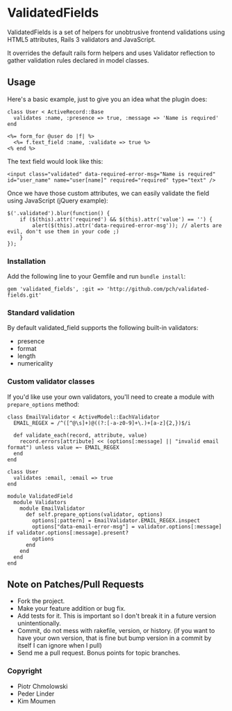 # ValidatedFields

ValidatedFields is a set of helpers for unobtrusive frontend validations using HTML5 attributes, Rails 3 validators and JavaScript.

It overrides the default rails form helpers and uses Validator reflection to gather validation rules declared in model classes.

## Usage

Here's a basic example, just to give you an idea what the plugin does:

    class User < ActiveRecord::Base
      validates :name, :presence => true, :message => 'Name is required'
    end
    
    <%= form_for @user do |f| %>
      <%= f.text_field :name, :validate => true %>
    <% end %>
    
The text field would look like this:

    <input class="validated" data-required-error-msg="Name is required" id="user_name" name="user[name]" required="required" type="text" />
    
Once we have those custom attributes, we can easily validate the field using JavaScript (jQuery example):

    $('.validated').blur(function() {
        if ($(this).attr('required') && $(this).attr('value') == '') {
            alert($(this).attr('data-required-error-msg')); // alerts are evil, don't use them in your code ;)
        }
    });

### Installation

Add the following line to your Gemfile and run `bundle install`:

    gem 'validated_fields', :git => 'http://github.com/pch/validated-fields.git'

### Standard validation

By default validated_field supports the following built-in validators:

* presence
* format
* length
* numericality

### Custom validator classes 

If you'd like use your own validators, you'll need to create a module with `prepare_options` method:

    class EmailValidator < ActiveModel::EachValidator
      EMAIL_REGEX = /^([^@\s]+)@((?:[-a-z0-9]+\.)+[a-z]{2,})$/i
    
      def validate_each(record, attribute, value)
        record.errors[attribute] << (options[:message] || "invalid email format") unless value =~ EMAIL_REGEX
      end
    end
    
    class User
      validates :email, :email => true
    end
    
    module ValidatedField
      module Validators
        module EmailValidator
          def self.prepare_options(validator, options)
            options[:pattern] = EmailValidator.EMAIL_REGEX.inspect
            options["data-email-error-msg"] = validator.options[:message] if validator.options[:message].present?
            options
          end
        end
      end
    end

## Note on Patches/Pull Requests
 
* Fork the project.
* Make your feature addition or bug fix.
* Add tests for it. This is important so I don't break it in a
  future version unintentionally.
* Commit, do not mess with rakefile, version, or history.
  (if you want to have your own version, that is fine but bump version in a commit by itself I can ignore when I pull)
* Send me a pull request. Bonus points for topic branches.

### Copyright

* Piotr Chmolowski
* Peder Linder
* Kim Moumen
